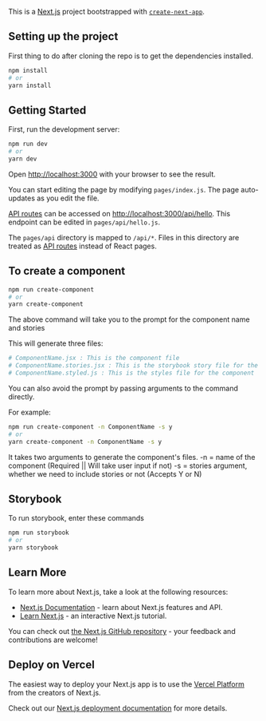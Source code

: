 This is a [Next.js](https://nextjs.org/) project bootstrapped with [`create-next-app`](https://github.com/vercel/next.js/tree/canary/packages/create-next-app).


## Setting up the project

First thing to do after cloning the repo is to get the dependencies installed.

```bash
npm install
# or
yarn install
```
## Getting Started

First, run the development server:

```bash
npm run dev
# or
yarn dev
```

Open [http://localhost:3000](http://localhost:3000) with your browser to see the result.

You can start editing the page by modifying `pages/index.js`. The page auto-updates as you edit the file.

[API routes](https://nextjs.org/docs/api-routes/introduction) can be accessed on [http://localhost:3000/api/hello](http://localhost:3000/api/hello). This endpoint can be edited in `pages/api/hello.js`.

The `pages/api` directory is mapped to `/api/*`. Files in this directory are treated as [API routes](https://nextjs.org/docs/api-routes/introduction) instead of React pages.

## To create a component

```bash
npm run create-component
# or
yarn create-component
```

The above command will take you to the prompt for the component name and stories

This will generate three files: 

```bash
# ComponentName.jsx : This is the component file
# ComponentName.stories.jsx : This is the storybook story file for the component
# ComponentName.styled.js : This is the styles file for the component
```

You can also avoid the prompt by passing arguments to the command directly.

For example: 
```bash
npm run create-component -n ComponentName -s y
# or
yarn create-component -n ComponentName -s y
```

It takes two arguments to generate the component's files.
-n = name of the component (Required || Will take user input if not)
-s = stories argument, whether we need to include stories or not (Accepts Y or N)


## Storybook

To run storybook, enter these commands

```bash
npm run storybook
# or
yarn storybook
```

## Learn More

To learn more about Next.js, take a look at the following resources:

- [Next.js Documentation](https://nextjs.org/docs) - learn about Next.js features and API.
- [Learn Next.js](https://nextjs.org/learn) - an interactive Next.js tutorial.

You can check out [the Next.js GitHub repository](https://github.com/vercel/next.js/) - your feedback and contributions are welcome!

## Deploy on Vercel

The easiest way to deploy your Next.js app is to use the [Vercel Platform](https://vercel.com/new?utm_medium=default-template&filter=next.js&utm_source=create-next-app&utm_campaign=create-next-app-readme) from the creators of Next.js.

Check out our [Next.js deployment documentation](https://nextjs.org/docs/deployment) for more details.
